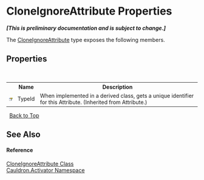 # CloneIgnoreAttribute Properties
 _**\[This is preliminary documentation and is subject to change.\]**_

The <a href="T_Cauldron_Activator_CloneIgnoreAttribute">CloneIgnoreAttribute</a> type exposes the following members.


## Properties
&nbsp;<table><tr><th></th><th>Name</th><th>Description</th></tr><tr><td>![Public property](media/pubproperty.gif "Public property")</td><td>TypeId</td><td>
When implemented in a derived class, gets a unique identifier for this Attribute.
 (Inherited from Attribute.)</td></tr></table>&nbsp;
<a href="#cloneignoreattribute-properties">Back to Top</a>

## See Also


#### Reference
<a href="T_Cauldron_Activator_CloneIgnoreAttribute">CloneIgnoreAttribute Class</a><br /><a href="N_Cauldron_Activator">Cauldron.Activator Namespace</a><br />
